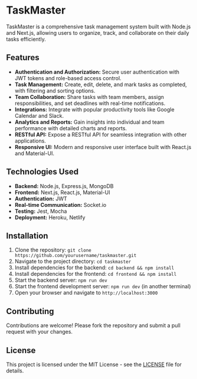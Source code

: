# TaskMaster

TaskMaster is a comprehensive task management system built with Node.js and Next.js, allowing users to organize, track, and collaborate on their daily tasks efficiently.

## Features

- **Authentication and Authorization:** Secure user authentication with JWT tokens and role-based access control.
- **Task Management:** Create, edit, delete, and mark tasks as completed, with filtering and sorting options.
- **Team Collaboration:** Share tasks with team members, assign responsibilities, and set deadlines with real-time notifications.
- **Integrations:** Integrate with popular productivity tools like Google Calendar and Slack.
- **Analytics and Reports:** Gain insights into individual and team performance with detailed charts and reports.
- **RESTful API:** Expose a RESTful API for seamless integration with other applications.
- **Responsive UI:** Modern and responsive user interface built with React.js and Material-UI.

## Technologies Used

- **Backend:** Node.js, Express.js, MongoDB
- **Frontend:** Next.js, React.js, Material-UI
- **Authentication:** JWT
- **Real-time Communication:** Socket.io
- **Testing:** Jest, Mocha
- **Deployment:** Heroku, Netlify

## Installation

1. Clone the repository: `git clone https://github.com/yourusername/taskmaster.git`
2. Navigate to the project directory: `cd taskmaster`
3. Install dependencies for the backend: `cd backend && npm install`
4. Install dependencies for the frontend: `cd frontend && npm install`
5. Start the backend server: `npm run dev`
6. Start the frontend development server: `npm run dev` (in another terminal)
7. Open your browser and navigate to `http://localhost:3000`

## Contributing

Contributions are welcome! Please fork the repository and submit a pull request with your changes.

## License

This project is licensed under the MIT License - see the [LICENSE](LICENSE) file for details.
